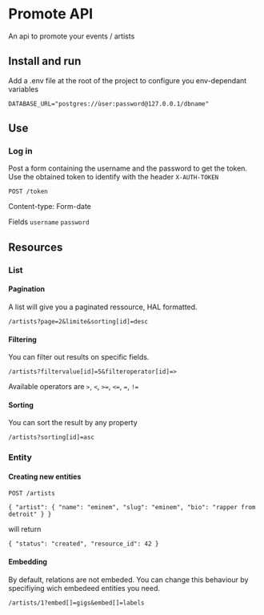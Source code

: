 # Promote API

An api to promote your events / artists

## Install and run

Add a .env file at the root of the project to configure you env-dependant variables

```
DATABASE_URL="postgres://ùser:password@127.0.0.1/dbname"
```

## Use

### Log in
Post a form containing the username and the password to get the token.
Use the obtained token to identify with the header `X-AUTH-TOKEN`

`POST /token`

Content-type: Form-date

Fields `username` `password`

## Resources

### List

#### Pagination
A list will give you a paginated ressource, HAL formatted.

`/artists?page=2&limite&sorting[id]=desc`

#### Filtering
You can filter out results on specific fields.

`/artists?filtervalue[id]=5&filteroperator[id]=>`

Available operators are `>`, `<`, `>=`, `<=`, `=`, `!=`


#### Sorting
You can sort the result by any property

`/artists?sorting[id]=asc`

### Entity
#### Creating new entities
`POST /artists`

`{
     "artist": {
         "name": "eminem",
         "slug": "eminem",
         "bio": "rapper from detroit"
     }
 }`

 will return

`{
  "status": "created",
  "resource_id": 42
}`


#### Embedding

By default, relations are not embeded. You can change this behaviour by specifiying wich embedeed entities you need.

`/artists/1?embed[]=gigs&embed[]=labels`
